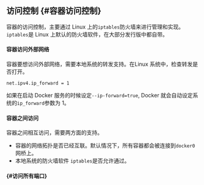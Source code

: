 ## 访问控制 {#容器访问控制}

容器的访问控制，主要通过 Linux 上的`iptables`防火墙来进行管理和实现。`iptables`是 Linux 上默认的防火墙软件，在大部分发行版中都自带。

#### 容器访问外部网络

容器要想访问外部网络，需要本地系统的转发支持。在Linux 系统中，检查转发是否打开。

```
net.ipv4.ip_forward = 1
```

如果在启动 Docker 服务的时候设定`--ip-forward=true`, Docker 就会自动设定系统的`ip_forward`参数为 1。

#### 容器之间访问

容器之间相互访问，需要两方面的支持。

* 容器的网络拓扑是否已经互联。默认情况下，所有容器都会被连接到`docker0`网桥上。
* 本地系统的防火墙软件 `iptables`是否允许通过。

####  {#访问所有端口}




